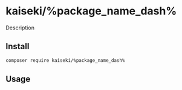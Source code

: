 # kaiseki/%package_name_dash%

Description

## Install

```bash
composer require kaiseki/%package_name_dash%
```

## Usage
